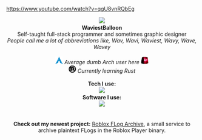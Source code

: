 https://www.youtube.com/watch?v=qgU8vnRQbEg


<p align="center">
  <img src="https://gitpfp.wav.blue/pfp?mag=0.5&wh=200&name=WaviestBalloon&colour=bedefa">
  <!-- https://github.com/WaviestBalloon/github-pfp -->
  <br><b>WaviestBalloon</b><br>
  Self-taught full-stack programmer and sometimes graphic designer<br>
  <i>People call me a lot of abbreviations like, Wav, Wavi, Waviest, Wavy, Wave, Wavey</i><br><br>
  <img src="assets/archlinux_icon.svg" width=20px> <i>Average dumb Arch user here</i> <img src="assets/rotating_light.gif" width=20px><br>
  <img src="assets/rust.svg" width=20px> <i>Currently learning Rust</i><br>
  <br>
  <b>Tech I use:</b><br>
  <a href="https://skillicons.dev">
    <img src="https://skillicons.dev/icons?i=js,ts,bash,rust,godot,html,css,lua,nodejs,powershell,py,tauri,threejs,tensorflow,svelte" />
  </a>
  <br>
  <b>Software I use:</b><br>
  <a href="https://skillicons.dev">
    <img src="https://skillicons.dev/icons?i=sentry,vercel,vscode,replit,cloudflare,raspberrypi,postman,nginx,linux,grafana,github,git,discord,supabase" />
  </a>
  <br>
  <br>
  <br>
  <b>Check out my newest project:</b> <a href="https://github.com/WaviestBalloon/RobloxFLogArchive">Roblox FLog Archive</a>, a small service to archive plaintext FLogs in the Roblox Player binary.
</p>
